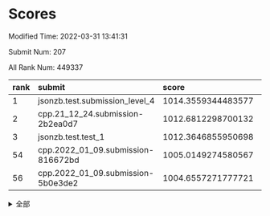 # Scores

Modified Time: 2022-03-31 13:41:31

Submit Num: 207

All Rank Num: 449337

| rank |               submit               |       score        |       sigma        | pk_num |
| :--- | :--------------------------------- | :----------------- | :----------------- | :----- |
| 1    | jsonzb.test.submission_level_4     | 1014.3559344483577 | 0.8340406444167542 | 8686   |
| 2    | cpp.21_12_24.submission-2b2ea0d7   | 1012.6812298700132 | 0.7919225850732957 | 8687   |
| 3    | jsonzb.test.test_1                 | 1012.3646855950698 | 0.8117351425767674 | 8681   |
| 54   | cpp.2022_01_09.submission-816672bd | 1005.0149274580567 | 0.7107105209319275 | 8683   |
| 56   | cpp.2022_01_09.submission-5b0e3de2 | 1004.6557271777721 | 0.715865492219603  | 8680   |


<details>
<summary>全部</summary>

| rank |                 submit                 |       score        |       sigma        | pk_num |
| :--- | :------------------------------------- | :----------------- | :----------------- | :----- |
| 1    | jsonzb.test.submission_level_4         | 1014.3559344483577 | 0.8340406444167542 | 8686   |
| 2    | cpp.21_12_24.submission-2b2ea0d7       | 1012.6812298700132 | 0.7919225850732957 | 8687   |
| 3    | jsonzb.test.test_1                     | 1012.3646855950698 | 0.8117351425767674 | 8681   |
| 4    | gobigger.level_3.submission_level_3_39 | 1011.4673832345137 | 0.812953534489531  | 8684   |
| 5    | gobigger.level_3.submission_level_3_21 | 1011.2938185348581 | 0.7871508317309986 | 8678   |
| 6    | gobigger.level_3.submission_level_3_9  | 1011.1718876433338 | 0.7910425519257649 | 8680   |
| 7    | gobigger.level_3.submission_level_3_0  | 1011.0518781847712 | 0.7637653398484294 | 8688   |
| 8    | gobigger.level_3.submission_level_3_4  | 1011.0101635502232 | 0.7689661547397512 | 8676   |
| 9    | gobigger.level_3.submission_level_3_31 | 1010.9668672832568 | 0.7625311941576448 | 8685   |
| 10   | gobigger.level_3.submission_level_3_12 | 1010.8733245854271 | 0.7738830032191164 | 8685   |
| 11   | gobigger.level_3.submission_level_3_15 | 1010.8610211918126 | 0.7704951188338365 | 8681   |
| 12   | gobigger.level_3.submission_level_3_26 | 1010.7525109188826 | 0.7467359015620602 | 8683   |
| 13   | gobigger.level_3.submission_level_3_36 | 1010.6360337968507 | 0.7705974463348223 | 8680   |
| 14   | gobigger.level_3.submission_level_3_3  | 1010.586040469533  | 0.7645470810381197 | 8685   |
| 15   | gobigger.level_3.submission_level_3_2  | 1010.5017022151396 | 0.7495251462278134 | 8678   |
| 16   | gobigger.level_3.submission_level_3_40 | 1010.4209424456177 | 0.7484622830180693 | 8686   |
| 17   | gobigger.level_3.submission_level_3_30 | 1010.4200814081653 | 0.7458042962033872 | 8677   |
| 18   | gobigger.level_3.submission_level_3_29 | 1010.4116526950277 | 0.7783780847522672 | 8682   |
| 19   | gobigger.level_3.submission_level_3_19 | 1010.2780103439346 | 0.7646161806154108 | 8680   |
| 20   | gobigger.level_3.submission_level_3_38 | 1010.1720253593876 | 0.7609086116844038 | 8685   |
| 21   | gobigger.level_3.submission_level_3_32 | 1010.1604148297241 | 0.7525854595201277 | 8687   |
| 22   | gobigger.level_3.submission_level_3_20 | 1010.1354487042518 | 0.7456195882934333 | 8683   |
| 23   | gobigger.level_3.submission_level_3_34 | 1010.0562691811526 | 0.7583935119412465 | 8678   |
| 24   | gobigger.level_3.submission_level_3_18 | 1010.0012755710651 | 0.7442040131701774 | 8683   |
| 25   | gobigger.level_3.submission_level_3_22 | 1009.9834227043958 | 0.7677409443059086 | 8682   |
| 26   | gobigger.level_3.submission_level_3_47 | 1009.968918969896  | 0.7655174462675731 | 8688   |
| 27   | gobigger.level_3.submission_level_3_45 | 1009.9643167186503 | 0.7651400476630078 | 8686   |
| 28   | gobigger.level_3.submission_level_3_44 | 1009.933976874277  | 0.7297159491608548 | 8683   |
| 29   | gobigger.level_3.submission_level_3_27 | 1009.8920626607896 | 0.7489972926026291 | 8684   |
| 30   | gobigger.level_3.submission_level_3_43 | 1009.887124603507  | 0.7607265248236215 | 8684   |
| 31   | gobigger.level_3.submission_level_3_17 | 1009.876853653928  | 0.7621312818735153 | 8679   |
| 32   | gobigger.level_3.submission_level_3_24 | 1009.8240320660357 | 0.7456672349381329 | 8682   |
| 33   | gobigger.level_3.submission_level_3_42 | 1009.8064037667925 | 0.7534040926750937 | 8680   |
| 34   | gobigger.level_3.submission_level_3_16 | 1009.780614324428  | 0.7651730966413742 | 8686   |
| 35   | gobigger.level_3.submission_level_3_1  | 1009.7601620406884 | 0.7537441370881894 | 8682   |
| 36   | gobigger.level_3.submission_level_3_5  | 1009.7376275129681 | 0.7422211636171159 | 8680   |
| 37   | gobigger.level_3.submission_level_3_35 | 1009.6822971408322 | 0.7622592877304055 | 8683   |
| 38   | gobigger.level_3.submission_level_3_41 | 1009.6680606208606 | 0.7524222469123245 | 8676   |
| 39   | gobigger.level_3.submission_level_3_13 | 1009.5050485048622 | 0.7353480176276506 | 8681   |
| 40   | gobigger.level_3.submission_level_3_14 | 1009.4824869764158 | 0.7574551560950252 | 8687   |
| 41   | gobigger.level_3.submission_level_3_6  | 1009.4161437201803 | 0.7486798143447784 | 8681   |
| 42   | gobigger.level_3.submission_level_3_49 | 1009.3003769148046 | 0.7723730109578878 | 8682   |
| 43   | gobigger.level_3.submission_level_3_11 | 1009.2761663666904 | 0.7402171141137681 | 8681   |
| 44   | gobigger.level_3.submission_level_3_23 | 1009.1867988156521 | 0.746351711109057  | 8678   |
| 45   | gobigger.level_3.submission_level_3_46 | 1009.1775370075248 | 0.7606502208347429 | 8686   |
| 46   | gobigger.level_3.submission_level_3_37 | 1009.0849045733446 | 0.7539115651787434 | 8677   |
| 47   | gobigger.level_3.submission_level_3_25 | 1009.0553808711486 | 0.7568065639417156 | 8684   |
| 48   | gobigger.level_3.submission_level_3_48 | 1008.8659542258282 | 0.7572138491407642 | 8685   |
| 49   | gobigger.level_3.submission_level_3_8  | 1008.8132242977621 | 0.7512489846069346 | 8677   |
| 50   | gobigger.level_3.submission_level_3_33 | 1008.7502918013441 | 0.7499986342208353 | 8680   |
| 51   | gobigger.level_3.submission_level_3_7  | 1008.629205527819  | 0.7481011202096819 | 8679   |
| 52   | gobigger.level_3.submission_level_3_10 | 1008.5708954521253 | 0.7457223736240202 | 8679   |
| 53   | gobigger.level_3.submission_level_3_28 | 1008.3124567885345 | 0.7592641139480034 | 8686   |
| 54   | cpp.2022_01_09.submission-816672bd     | 1005.0149274580567 | 0.7107105209319275 | 8683   |
| 55   | gobigger.level_1.submission_level_1_35 | 1004.7998237270895 | 0.7105476177474576 | 8686   |
| 56   | cpp.2022_01_09.submission-5b0e3de2     | 1004.6557271777721 | 0.715865492219603  | 8680   |
| 57   | gobigger.level_1.submission_level_1_0  | 1004.6036110950397 | 0.7203000603633019 | 8689   |
| 58   | gobigger.level_1.submission_level_1_7  | 1004.5246254068394 | 0.71541627661048   | 8686   |
| 59   | gobigger.level_1.submission_level_1_5  | 1004.3962661470939 | 0.7219649874112405 | 8683   |
| 60   | gobigger.level_1.submission_level_1_38 | 1004.23735446323   | 0.7161263314749728 | 8687   |
| 61   | gobigger.level_1.submission_level_1_42 | 1004.2311319495622 | 0.7211340228625464 | 8682   |
| 62   | gobigger.level_1.submission_level_1_47 | 1004.2283840701049 | 0.7260748883539889 | 8682   |
| 63   | gobigger.level_1.submission_level_1_39 | 1004.1277878407159 | 0.7233611856271113 | 8682   |
| 64   | gobigger.level_1.submission_level_1_48 | 1004.0521755610225 | 0.7181241469099908 | 8686   |
| 65   | gobigger.level_1.submission_level_1_24 | 1004.0448428537638 | 0.7313034815551005 | 8686   |
| 66   | gobigger.level_1.submission_level_1_31 | 1004.0318761997036 | 0.7241312195059172 | 8680   |
| 67   | gobigger.level_1.submission_level_1_21 | 1004.0129949126141 | 0.718345282713537  | 8686   |
| 68   | gobigger.level_1.submission_level_1_30 | 1004.0027000469422 | 0.7148459510095202 | 8675   |
| 69   | gobigger.level_1.submission_level_1_36 | 1003.9840821315164 | 0.7256683914132422 | 8681   |
| 70   | gobigger.level_1.submission_level_1_4  | 1003.9775627590905 | 0.7305873891251783 | 8686   |
| 71   | gobigger.level_1.submission_level_1_20 | 1003.9114480052039 | 0.7055518529119043 | 8684   |
| 72   | gobigger.level_1.submission_level_1_16 | 1003.8274921780321 | 0.7103911848350232 | 8688   |
| 73   | gobigger.level_1.submission_level_1_26 | 1003.8171424319072 | 0.7086515287519161 | 8686   |
| 74   | gobigger.level_1.submission_level_1_19 | 1003.7422101031623 | 0.7221096245380019 | 8684   |
| 75   | gobigger.level_1.submission_level_1_44 | 1003.67682429375   | 0.7213436663778087 | 8676   |
| 76   | gobigger.level_1.submission_level_1_10 | 1003.5139164222351 | 0.7164471456888587 | 8685   |
| 77   | gobigger.level_1.submission_level_1_6  | 1003.5066347147348 | 0.7185095746432166 | 8685   |
| 78   | gobigger.level_1.submission_level_1_46 | 1003.4852946771762 | 0.7248929602971964 | 8686   |
| 79   | gobigger.level_1.submission_level_1_33 | 1003.483056284778  | 0.7124574702301364 | 8685   |
| 80   | gobigger.level_1.submission_level_1_12 | 1003.4511401956028 | 0.7072413771792297 | 8681   |
| 81   | gobigger.level_1.submission_level_1_40 | 1003.4289948272675 | 0.7145228664496763 | 8684   |
| 82   | gobigger.level_1.submission_level_1_32 | 1003.4148450414652 | 0.7112438365776137 | 8683   |
| 83   | gobigger.level_1.submission_level_1_14 | 1003.405817115768  | 0.7218473529323077 | 8688   |
| 84   | gobigger.level_1.submission_level_1_17 | 1003.3679429913527 | 0.7178351047640729 | 8687   |
| 85   | gobigger.level_1.submission_level_1_11 | 1003.3464980565094 | 0.7205588777003823 | 8675   |
| 86   | gobigger.level_1.submission_level_1_28 | 1003.2256937509319 | 0.7213099961057133 | 8684   |
| 87   | gobigger.level_1.submission_level_1_9  | 1003.1837383125414 | 0.7234724713998013 | 8684   |
| 88   | gobigger.level_1.submission_level_1_18 | 1003.1827245265353 | 0.7158264109557234 | 8681   |
| 89   | gobigger.level_1.submission_level_1_43 | 1003.1809139459367 | 0.7204401905115114 | 8689   |
| 90   | gobigger.level_1.submission_level_1_3  | 1003.1620532797155 | 0.7023072730685075 | 8683   |
| 91   | gobigger.level_1.submission_level_1_25 | 1003.137044496633  | 0.7047081558403421 | 8685   |
| 92   | gobigger.level_1.submission_level_1_29 | 1003.0515304486162 | 0.7124062431127476 | 8684   |
| 93   | gobigger.level_1.submission_level_1_45 | 1002.8978299386907 | 0.7129102539032868 | 8688   |
| 94   | gobigger.level_1.submission_level_1_41 | 1002.8648171599829 | 0.7108340020270075 | 8684   |
| 95   | gobigger.level_1.submission_level_1_22 | 1002.8412101452992 | 0.7259687328921951 | 8683   |
| 96   | gobigger.level_1.submission_level_1_49 | 1002.7997403095313 | 0.7135798221451813 | 8684   |
| 97   | gobigger.level_1.submission_level_1_27 | 1002.6910819127504 | 0.7129484178829515 | 8682   |
| 98   | gobigger.level_1.submission_level_1_1  | 1002.6186490727589 | 0.7160279367415936 | 8686   |
| 99   | gobigger.level_1.submission_level_1_13 | 1002.6167491080241 | 0.709085686878646  | 8683   |
| 100  | gobigger.level_1.submission_level_1_34 | 1002.6118196414013 | 0.7255576623343746 | 8683   |
| 101  | gobigger.level_1.submission_level_1_23 | 1002.4106664378508 | 0.724857565392899  | 8685   |
| 102  | gobigger.level_1.submission_level_1_15 | 1002.3620318795859 | 0.7136420068199222 | 8683   |
| 103  | gobigger.level_1.submission_level_1_8  | 1002.2994055984445 | 0.7248602340314859 | 8683   |
| 104  | gobigger.level_1.submission_level_1_2  | 1002.287046628655  | 0.7110012186505622 | 8686   |
| 105  | gobigger.level_1.submission_level_1_37 | 1001.7389402370451 | 0.7178608391481833 | 8685   |
| 106  | gobigger.random.submission_random_22   | 998.3489316121047  | 0.7096843477016967 | 8685   |
| 107  | gobigger.random.submission_random_15   | 997.6298388594724  | 0.6959353154193011 | 8683   |
| 108  | gobigger.random.submission_random_12   | 997.4791292439251  | 0.7012473801061349 | 8682   |
| 109  | gobigger.random.submission_random_47   | 997.2319651609317  | 0.7144801952730132 | 8683   |
| 110  | gobigger.random.submission_random_43   | 997.1323359908946  | 0.7136573039607969 | 8684   |
| 111  | gobigger.random.submission_random_21   | 997.0649633555308  | 0.7133579021561055 | 8686   |
| 112  | gobigger.random.submission_random_2    | 997.0026509736347  | 0.7111030846463493 | 8679   |
| 113  | gobigger.random.submission_random_48   | 996.8561308497074  | 0.7051748313182477 | 8688   |
| 114  | gobigger.random.submission_random_38   | 996.8159611520588  | 0.7228772918428158 | 8683   |
| 115  | gobigger.random.submission_random_39   | 996.6314552864576  | 0.7092579314250715 | 8679   |
| 116  | gobigger.random.submission_random_42   | 996.5558405357108  | 0.7058791515832662 | 8685   |
| 117  | gobigger.random.submission_random_26   | 996.481519406649   | 0.7143891617800937 | 8677   |
| 118  | gobigger.random.submission_random_29   | 996.477861031779   | 0.7039983139099723 | 8679   |
| 119  | gobigger.random.submission_random_34   | 996.2772277948776  | 0.7042185700171979 | 8688   |
| 120  | gobigger.random.submission_random_32   | 996.2645287511921  | 0.7193874741323503 | 8681   |
| 121  | gobigger.random.submission_random_37   | 996.2102535593245  | 0.7248775089167747 | 8685   |
| 122  | gobigger.random.submission_random_7    | 996.190283524194   | 0.7031021862287681 | 8678   |
| 123  | gobigger.random.submission_random_41   | 996.1683397091833  | 0.7111079808890018 | 8681   |
| 124  | gobigger.random.submission_random_4    | 996.0056094897159  | 0.7061893689263123 | 8683   |
| 125  | gobigger.random.submission_random_3    | 996.0040523835495  | 0.7119448447844664 | 8682   |
| 126  | gobigger.random.submission_random_46   | 995.991379275009   | 0.7132195652249437 | 8678   |
| 127  | gobigger.random.submission_random_23   | 995.9406078062461  | 0.7159646127357469 | 8686   |
| 128  | gobigger.random.submission_random_25   | 995.9404766296822  | 0.7043687277284542 | 8677   |
| 129  | gobigger.random.submission_random_11   | 995.9328635154336  | 0.7057134468253947 | 8684   |
| 130  | gobigger.random.submission_random_9    | 995.917872323108   | 0.7034045496688968 | 8689   |
| 131  | gobigger.random.submission_random_5    | 995.9106345705012  | 0.7186599208687864 | 8682   |
| 132  | gobigger.random.submission_random_14   | 995.8903857654523  | 0.708658492389631  | 8684   |
| 133  | gobigger.random.submission_random_28   | 995.8785421943389  | 0.7023677877046326 | 8686   |
| 134  | gobigger.random.submission_random_31   | 995.8314023030459  | 0.7240106861022726 | 8682   |
| 135  | gobigger.random.submission_random_19   | 995.8209057965772  | 0.7230997357966465 | 8682   |
| 136  | gobigger.random.submission_random_27   | 995.791624377692   | 0.7083469931778263 | 8680   |
| 137  | gobigger.random.submission_random_1    | 995.7184358454616  | 0.6937121624519303 | 8683   |
| 138  | gobigger.random.submission_random_0    | 995.69922436437    | 0.6950649154134025 | 8679   |
| 139  | gobigger.random.submission_random_20   | 995.6768909026842  | 0.7070076862820952 | 8678   |
| 140  | gobigger.random.submission_random_35   | 995.6652709808669  | 0.7099235160034411 | 8687   |
| 141  | gobigger.random.submission_random_13   | 995.6454971693735  | 0.7050523003373627 | 8679   |
| 142  | gobigger.random.submission_random_30   | 995.6324017956143  | 0.7134048267182947 | 8684   |
| 143  | gobigger.random.submission_random_24   | 995.5976412125411  | 0.7124083185934595 | 8680   |
| 144  | gobigger.random.submission_random_18   | 995.5667593986012  | 0.7029760061697454 | 8683   |
| 145  | gobigger.random.submission_random_45   | 995.4756883683523  | 0.72205294556645   | 8682   |
| 146  | gobigger.random.submission_random_8    | 995.4649010044859  | 0.7290880482763283 | 8683   |
| 147  | gobigger.random.submission_random_33   | 995.3934639045135  | 0.7222238694408876 | 8691   |
| 148  | gobigger.random.submission_random_17   | 995.3578671037537  | 0.7180588780214825 | 8682   |
| 149  | gobigger.random.submission_random_10   | 995.2053165505056  | 0.7075471713644698 | 8680   |
| 150  | gobigger.random.submission_random_49   | 995.1932758357931  | 0.7118887456293254 | 8681   |
| 151  | gobigger.random.submission_random_16   | 995.1844069541486  | 0.7159677240130318 | 8687   |
| 152  | gobigger.random.submission_random_40   | 995.1422545809334  | 0.7139800388311618 | 8678   |
| 153  | gobigger.random.submission_random_36   | 994.9757264117665  | 0.7123126868300254 | 8683   |
| 154  | gobigger.random.submission_random_44   | 994.9660193802896  | 0.7162238634351704 | 8683   |
| 155  | gobigger.random.submission_random_6    | 994.949036958679   | 0.7240716146674561 | 8684   |
| 156  | gobigger.level_2.submission_level_2_21 | 993.6458843924967  | 0.7341240979178478 | 8682   |
| 157  | gobigger.level_2.submission_level_2_33 | 993.5752648380482  | 0.7215319021155182 | 8678   |
| 158  | gobigger.level_2.submission_level_2_11 | 993.4644193030953  | 0.7247614855169872 | 8680   |
| 159  | gobigger.level_2.submission_level_2_22 | 993.4637229916777  | 0.7413599722575546 | 8688   |
| 160  | gobigger.level_2.submission_level_2_18 | 993.3628749119973  | 0.73339810108207   | 8682   |
| 161  | gobigger.level_2.submission_level_2_16 | 992.9929839967788  | 0.7354209615041299 | 8685   |
| 162  | gobigger.level_2.submission_level_2_23 | 992.8053339036089  | 0.7426241758083524 | 8686   |
| 163  | gobigger.level_2.submission_level_2_24 | 992.7751192213278  | 0.7442431602417556 | 8682   |
| 164  | gobigger.level_2.submission_level_2_20 | 992.7628991976296  | 0.7282694827121914 | 8680   |
| 165  | gobigger.level_2.submission_level_2_8  | 992.7342206045071  | 0.7438061137406665 | 8680   |
| 166  | gobigger.level_2.submission_level_2_47 | 992.6517918743427  | 0.7382721948796933 | 8682   |
| 167  | gobigger.level_2.submission_level_2_17 | 992.564526643316   | 0.7328118579055904 | 8687   |
| 168  | gobigger.level_2.submission_level_2_48 | 992.497144851222   | 0.7410349948410652 | 8678   |
| 169  | gobigger.level_2.submission_level_2_49 | 992.4678050405864  | 0.7486296594080677 | 8679   |
| 170  | gobigger.level_2.submission_level_2_45 | 992.4237693350213  | 0.7399643822656126 | 8682   |
| 171  | gobigger.level_2.submission_level_2_4  | 992.3933190248715  | 0.739429735678115  | 8682   |
| 172  | gobigger.level_2.submission_level_2_36 | 992.2895173865121  | 0.7441681207282533 | 8685   |
| 173  | gobigger.level_2.submission_level_2_2  | 992.2669164227415  | 0.7440503704482069 | 8685   |
| 174  | gobigger.level_2.submission_level_2_31 | 992.2540869549775  | 0.7498769982406919 | 8684   |
| 175  | gobigger.level_2.submission_level_2_19 | 992.2478460543043  | 0.7581093058695851 | 8680   |
| 176  | gobigger.level_2.submission_level_2_39 | 992.1597657605522  | 0.7621627611881169 | 8684   |
| 177  | gobigger.level_2.submission_level_2_30 | 992.134183459533   | 0.7379124649052136 | 8688   |
| 178  | gobigger.level_2.submission_level_2_5  | 992.0682319835724  | 0.7610095107666391 | 8683   |
| 179  | gobigger.level_2.submission_level_2_44 | 992.0098099707626  | 0.734699062562567  | 8677   |
| 180  | gobigger.level_2.submission_level_2_15 | 991.9685874483604  | 0.7330360779244568 | 8680   |
| 181  | gobigger.level_2.submission_level_2_26 | 991.8881475749873  | 0.7418502565942394 | 8684   |
| 182  | gobigger.level_2.submission_level_2_27 | 991.8806778356511  | 0.7501848755592968 | 8684   |
| 183  | gobigger.level_2.submission_level_2_34 | 991.8667546642408  | 0.7462421940400693 | 8684   |
| 184  | gobigger.level_2.submission_level_2_3  | 991.8586739260193  | 0.7306237168825946 | 8683   |
| 185  | gobigger.level_2.submission_level_2_6  | 991.8542078075819  | 0.740395379712162  | 8682   |
| 186  | gobigger.level_2.submission_level_2_46 | 991.8454468455749  | 0.7383572223769217 | 8684   |
| 187  | gobigger.level_2.submission_level_2_32 | 991.7802983422114  | 0.7542324328263371 | 8683   |
| 188  | gobigger.level_2.submission_level_2_1  | 991.7369039425622  | 0.7371343769980522 | 8683   |
| 189  | gobigger.level_2.submission_level_2_28 | 991.7022056862303  | 0.7552766209466725 | 8684   |
| 190  | gobigger.level_2.submission_level_2_9  | 991.6119841283946  | 0.7377618501472923 | 8687   |
| 191  | gobigger.level_2.submission_level_2_40 | 991.5465720801632  | 0.7549393474969759 | 8686   |
| 192  | gobigger.level_2.submission_level_2_42 | 991.4893368839688  | 0.753700474199694  | 8683   |
| 193  | gobigger.level_2.submission_level_2_14 | 991.4385792471138  | 0.76204122640902   | 8682   |
| 194  | gobigger.level_2.submission_level_2_25 | 991.3842096344542  | 0.7694037593681688 | 8686   |
| 195  | gobigger.level_2.submission_level_2_35 | 991.2399179707191  | 0.7910124680301888 | 8685   |
| 196  | gobigger.level_2.submission_level_2_0  | 991.0984319005426  | 0.7683423920816601 | 8686   |
| 197  | gobigger.level_2.submission_level_2_43 | 991.0527581029562  | 0.782997884854717  | 8677   |
| 198  | gobigger.level_2.submission_level_2_7  | 991.0292624951825  | 0.7651484999993153 | 8681   |
| 199  | gobigger.level_2.submission_level_2_10 | 990.9859165593579  | 0.7481483092584105 | 8680   |
| 200  | gobigger.level_2.submission_level_2_12 | 990.956044970058   | 0.788866314011391  | 8681   |
| 201  | gobigger.level_2.submission_level_2_29 | 990.8177168618408  | 0.77641527655368   | 8683   |
| 202  | gobigger.level_2.submission_level_2_38 | 990.7746479578798  | 0.7771022409732249 | 8681   |
| 203  | gobigger.level_2.submission_level_2_41 | 990.5794851777711  | 0.7579236133074931 | 8685   |
| 204  | gobigger.level_2.submission_level_2_13 | 990.3106773298522  | 0.7608522343849556 | 8683   |
| 205  | gobigger.level_2.submission_level_2_37 | 990.2441073151417  | 0.7725968273405139 | 8682   |
| 206  | gobigger.none.submission_none_0        | 978.1803885474094  | 1.2703838716534506 | 8683   |
| 207  | gobigger.none.submission_none_1        | 975.7862106337857  | 1.5177766223298819 | 8684   |

</details>